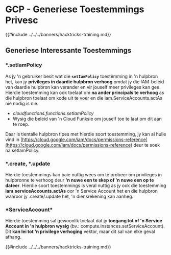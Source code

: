 # GCP - Generiese Toestemmings Privesc

{{#include ../../../banners/hacktricks-training.md}}

## Generiese Interessante Toestemmings

### \*.setIamPolicy

As jy 'n gebruiker besit wat die **`setIamPolicy`** toestemming in 'n hulpbron het, kan jy **privileges in daardie hulpbron verhoog** omdat jy die IAM-beleid van daardie hulpbron kan verander en vir jouself meer privileges kan gee.\
Hierdie toestemming kan ook toelaat om **na ander principals te verhoog** as die hulpbron toelaat om kode uit te voer en die iam.ServiceAccounts.actAs nie nodig is nie.

- _cloudfunctions.functions.setIamPolicy_
- Wysig die beleid van 'n Cloud Funksie om jouself toe te laat om dit aan te roep.

Daar is tientalle hulpbron tipes met hierdie soort toestemming, jy kan al hulle vind in [https://cloud.google.com/iam/docs/permissions-reference](https://cloud.google.com/iam/docs/permissions-reference) deur te soek na setIamPolicy.

### \*.create, \*.update

Hierdie toestemmings kan baie nuttig wees om te probeer om privileges in hulpbronne te verhoog deur **'n nuwe een te skep of 'n nuwe een op te dateer**. Hierdie soort toestemmings is veral nuttig as jy ook die toestemming **iam.serviceAccounts.actAs** oor 'n Service Account het en die hulpbron waaroor jy .create/.update het, 'n diensrekening kan aanheg.

### \*ServiceAccount\*

Hierdie toestemming sal gewoonlik toelaat dat jy **toegang tot of 'n Service Account in 'n hulpbron wysig** (bv.: compute.instances.setServiceAccount). Dit **kan lei tot 'n privilege verhoging** vektor, maar dit sal van elke geval afhang.

{{#include ../../../banners/hacktricks-training.md}}
